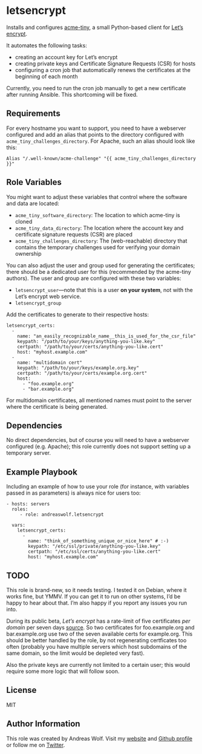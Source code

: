letsencrypt
=========

Installs and configures [acme-tiny](https://github.com/debops/acme-tiny), a small Python-based client for
[Let’s encrypt](https://letsencrypt.org).

It automates the following tasks:

  * creating an account key for Let’s encrypt
  * creating private keys and Certificate Signature Requests (CSR) for hosts
  * configuring a cron job that automatically renews the certificates at the beginning of each month

Currently, you need to run the cron job manually to get a new certificate after running Ansible. This shortcoming will
be fixed.


Requirements
------------

For every hostname you want to support, you need to have a webserver configured and add an alias that points to the 
directory configured with `acme_tiny_challenges_directory`. For Apache, such an alias should look like this:

    Alias "/.well-known/acme-challenge" "{{ acme_tiny_challenges_directory }}"


Role Variables
--------------

You might want to adjust these variables that control where the software and data are located:

  * `acme_tiny_software_directory`: The location to which acme-tiny is cloned
  * `acme_tiny_data_directory`: The location where the account key and certificate signature requests (CSR) are placed
  * `acme_tiny_challenges_directory`: The (web-reachable) directory that contains the temporary challenges used for 
    verifying your domain ownership

You can also adjust the user and group used for generating the certificates; there should be a dedicated user for this
(recommended by the acme-tiny authors). The user and group are configured with these two variables:

  * `letsencrypt_user`—note that this is a user **on your system**, not with the Let’s encrypt web service.
  * `letsencrypt_group`

Add the certificates to generate to their respective hosts:

    letsencrypt_certs:
      - 
        name: "an_easily_recognizable_name__this_is_used_for_the_csr_file"
        keypath: "/path/to/your/keys/anything-you-like.key"
        certpath: "/path/to/your/certs/anything-you-like.cert"
        host: "myhost.example.com"
      -
        name: "multidomain cert"
        keypath: "/path/to/your/keys/example.org.key"
        certpath: "/path/to/your/certs/example.org.cert"
        host:
          - "foo.example.org"
          - "bar.example.org"

For multidomain certificates, all mentioned names must point to the server where the certificate is being generated.

Dependencies
------------

No direct dependencies, but of course you will need to have a webserver configured (e.g. Apache); this role currently
does not support setting up a temporary server.


Example Playbook
----------------

Including an example of how to use your role (for instance, with variables passed in as parameters) is always nice for 
users too:

    - hosts: servers
      roles:
         - role: andreaswolf.letsencrypt
      
      vars:
        letsencrypt_certs:
          -
            name: "think_of_something_unique_or_nice_here" # :-)
            keypath: "/etc/ssl/private/anything-you-like.key"
            certpath: "/etc/ssl/certs/anything-you-like.cert"
            host: "myhost.example.com"

TODO
----

This role is brand-new, so it needs testing. I tested it on Debian, where it works fine, but YMMV. If you can get it to
run on other systems, I’d be happy to hear about that. I’m also happy if you report any issues you run into.

During its public beta, _Let’s encrypt_ has a rate-limit of five certificates *per domain* per seven days 
[source](https://community.letsencrypt.org/t/public-beta-rate-limits/4772). So two certificates for foo.example.org
and bar.example.org use two of the seven available certs for example.org. This should be better handled by the role,
by not regenerating certficates too often (probably you have multiple servers which host subdomains of the same domain,
so the limit would be depleted very fast).

Also the private keys are currently not limited to a certain user; this would require some more logic that will follow
soon.


License
-------

MIT


Author Information
------------------

This role was created by Andreas Wolf. Visit my [website](http://a-w.io) and 
[Github profile](https://github.com/andreaswolf/) or follow me on [Twitter](https://twitter.com/andreaswo).
